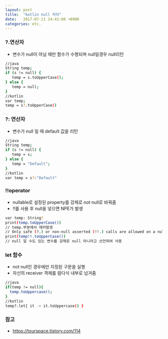 ```yaml
---
layout: post
title:  "kotlin null 처리"
date:   2017-07-11 14:41:00 +0900
categories: etc.
---
```


### ?.연산자
- 변수가 null이 아닐 때만 함수가 수행되며 null일경우 null리턴
```bash
//java
String temp;
if (s != null) {
   temp = s.toUpperCase();
} else {
   temp = null;
} 
//kotlin
var temp;
temp = s?.toUpperCase()
```

### ?: 연산자
- 변수가 null 일 때 default 값을 리턴

```bash
//java
String temp;
if (s != null) {
   temp = s;
} else {
   temp = "Default";
} 
//kotlin
var temp = s?:"Default"
```

### !!operator
- nullable로 설정된 property를 강제로 not null로 바꿔줌
- !!를 사용 후  null을 넣으면 NPE가 발생

```bash
var temp: String?
print(temp.toUpperCase()) 
// temp.부분에서 에러발생
// Only safe (?.) or non-null asserted (!!.) calls are allowed on a nullable receiver of type String?
print(temp!!.toUpperCase()) 
// null 일 수도 있는 변수를 강제로 null 아니라고 선언하여 사용
```

### let 함수
- not null인 경우에만 지정된 구문을 실행
- 자신의 receiver 객체를 람다식 내부로 넘겨줌

```bash
//java
if(temp != null){
  temp.toUppercase();
}
//kotlin
temp?.let{ it -> it.toUppercase() }
```

### 참고
- https://tourspace.tistory.com/114